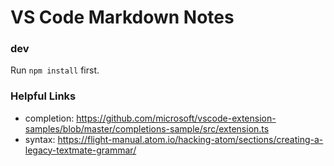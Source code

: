 # VS Code Markdown Notes

### dev

Run `npm install` first.

### Helpful Links

- completion: https://github.com/microsoft/vscode-extension-samples/blob/master/completions-sample/src/extension.ts
- syntax: https://flight-manual.atom.io/hacking-atom/sections/creating-a-legacy-textmate-grammar/
